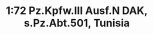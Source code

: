 ---
layout: product
title: "1:72 Pz.Kpfw.III Ausf.N DAK, s.Pz.Abt.501, Tunisia"
price: "4700" 
desc: "Maketa"
img_path: "/assets/img/DRA60603.webp"
brand: "Dragon"
available: false
special_offer: false
new: false
soon: false
cat: "010000"
subcat: "010600"
subsubcat: "0N/A"
sifra: "DRA60603"
popular: false
spec: false
---